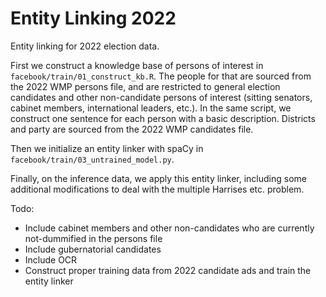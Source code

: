 # Entity Linking 2022

Entity linking for 2022 election data.

First we construct a knowledge base of persons of interest in `facebook/train/01_construct_kb.R`. The people for that are sourced from the 2022 WMP persons file, and are restricted to general election candidates and other non-candidate persons of interest (sitting senators, cabinet members, international leaders, etc.). In the same script, we construct one sentence for each person with a basic description. Districts and party are sourced from the 2022 WMP candidates file.

Then we initialize an entity linker with spaCy in `facebook/train/03_untrained_model.py`.

Finally, on the inference data, we apply this entity linker, including some additional modifications to deal with the multiple Harrises etc. problem.

Todo:
- Include cabinet members and other non-candidates who are currently not-dummified in the persons file
- Include gubernatorial candidates
- Include OCR
- Construct proper training data from 2022 candidate ads and train the entity linker

